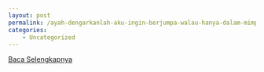 ```yaml
---
layout: post
permalink: /ayah-dengarkanlah-aku-ingin-berjumpa-walau-hanya-dalam-mimpi/
categories:
    - Uncategorized
---
```


[Baca Selengkapnya](/05)